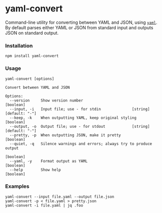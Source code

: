 # yaml-convert

Command-line utility for converting between YAML and JSON, using
[`yaml`](https://eemeli.org/yaml/). By default parses either YAML or JSON from
standard input and outputs JSON on standard output.

### Installation

```
npm install yaml-convert
```

### Usage

```
yaml-convert [options]

Convert between YAML and JSON

Options:
  --version     Show version number                                    [boolean]
  --input, -i   Input file; use - for stdin              [string] [default: "-"]
  --keep, -k    When outputting YAML, keep original styling            [boolean]
  --output, -o  Output file; use - for stdout            [string] [default: "-"]
  --pretty, -p  When outputting JSON, make it pretty                   [boolean]
  --quiet, -q   Silence warnings and errors; always try to produce output
                                                                       [boolean]
  --yaml, -y    Format output as YAML                                  [boolean]
  --help        Show help                                              [boolean]
```

### Examples

```
yaml-convert --input file.yaml --output file.json
yaml-convert -p < file.yaml > pretty.json
yaml-convert -i file.yaml | jq .foo
```

